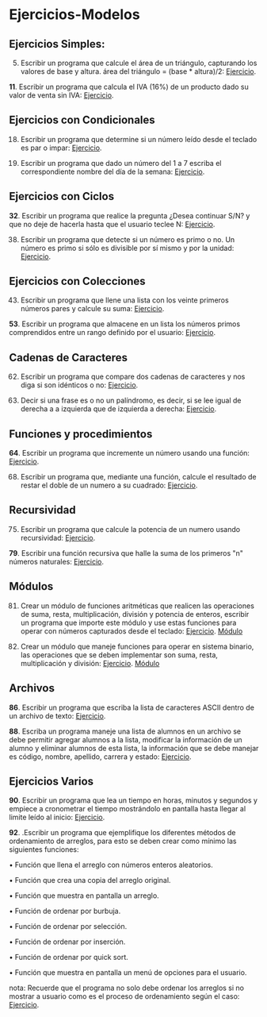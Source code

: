 # Ejercicios-Modelos

## Ejercicios Simples:

5. Escribir un programa que calcule el área de un triángulo, capturando los valores de base y altura. área del triángulo = (base * altura)/2: [Ejercicio](https://github.com/NeilPolitum/Ejercicios-Modelos/blob/master/areaTriangulo.py).

**11**. Escribir un programa que calcula el IVA (16%) de un producto dado su valor de venta sin IVA: [Ejercicio](https://pages.github.com/).

## Ejercicios con Condicionales

18. Escribir un programa que determine si un número leído desde el teclado es par o impar: [Ejercicio](https://github.com/NeilPolitum/Ejercicios-Modelos/blob/master/parimpar.py).

21. Escribir un programa que dado un número del 1 a 7 escriba el correspondiente nombre del día de la semana: [Ejercicio](https://github.com/NeilPolitum/Ejercicios-Modelos/blob/master/semana.py).

## Ejercicios con Ciclos

**32**. Escribir un programa que realice la pregunta ¿Desea continuar S/N? y que no deje de hacerla hasta que el usuario teclee N: [Ejercicio](https://pages.github.com/).

38. Escribir un programa que detecte si un número es primo o no. Un número es primo si sólo es divisible por sí mismo y por la unidad: [Ejercicio](https://github.com/NeilPolitum/Ejercicios-Modelos/blob/master/primos.py).

## Ejercicios con Colecciones

43. Escribir un programa que llene una lista con los veinte primeros números pares y calcule su suma: [Ejercicio](https://github.com/NeilPolitum/Ejercicios-Modelos/blob/master/pares.py).

**53**. Escribir un programa que almacene en un lista los números primos comprendidos entre un rango definido por el usuario: [Ejercicio]().

## Cadenas de Caracteres

62. Escribir un programa que compare dos cadenas de caracteres y nos diga si son idénticos o no: [Ejercicio](https://github.com/NeilPolitum/Ejercicios-Modelos/blob/master/cadena.py).

63. Decir si una frase es o no un palíndromo, es decir, si se lee igual de derecha a a izquierda que de izquierda a derecha: [Ejercicio](https://github.com/NeilPolitum/Ejercicios-Modelos/blob/master/palíndroma.py).

## Funciones y procedimientos

**64**. Escribir un programa que incremente un número usando una función: [Ejercicio](https://pages.github.com/).

68. Escribir un programa que, mediante una función, calcule el resultado de restar el doble de un numero a su cuadrado: [Ejercicio](https://github.com/NeilPolitum/Ejercicios-Modelos/blob/master/fundobleexp68.py).

## Recursividad

75. Escribir un programa que calcule la potencia de un numero usando recursividad: [Ejercicio](https://github.com/NeilPolitum/Ejercicios-Modelos/blob/master/potenciaRec.py).

**79**. Escribir una función recursiva que halle la suma de los primeros "n" números naturales: [Ejercicio](https://pages.github.com/).

## Módulos

81. Crear un módulo de funciones aritméticas que realicen las operaciones de suma, resta, multiplicación, división y potencia de enteros, escribir un programa que importe este módulo y use estas funciones para operar con números capturados desde el teclado: [Ejercicio](https://github.com/NeilPolitum/Ejercicios-Modelos/blob/master/moduloEntero.py). [Módulo](https://github.com/NeilPolitum/Ejercicios-Modelos/blob/master/operacionesEntero.py)

83. Crear un módulo que maneje funciones para operar en sistema binario, las operaciones que se deben implementar son suma, resta, multiplicación y división: [Ejercicio](https://github.com/NeilPolitum/Ejercicios-Modelos/blob/master/moduloBinario.py). [Módulo](https://github.com/NeilPolitum/Ejercicios-Modelos/blob/master/operacionesBinario.py)

## Archivos

**86**. Escribir un programa que escriba la lista de caracteres ASCII dentro de un archivo de texto: [Ejercicio](https://pages.github.com/).

**88**. Escriba un programa maneje una lista de alumnos en un archivo se debe permitir agregar alumnos a la lista, modificar la información de un alumno y eliminar alumnos de esta lista, la información que se debe manejar es código, nombre, apellido, carrera y estado: [Ejercicio](https://pages.github.com/).

## Ejercicios Varios

**90**. Escribir un programa que lea un tiempo en horas, minutos y segundos y empiece a cronometrar el tiempo mostrándolo en pantalla hasta llegar al limite leído al inicio: [Ejercicio](https://pages.github.com/).

**92**. .Escribir un programa que ejemplifique los diferentes métodos de ordenamiento de arreglos, para esto se deben crear como mínimo las siguientes funciones: 

• Función que llena el arreglo con números enteros aleatorios. 

• Función que crea una copia del arreglo original. 

• Función que muestra en pantalla un arreglo. 

• Función de ordenar por burbuja. 

• Función de ordenar por selección. 

• Función de ordenar por inserción. 

• Función de ordenar por quick sort. 

• Función que muestra en pantalla un menú de opciones para el usuario. 

nota: Recuerde que el programa no solo debe ordenar los arreglos si no mostrar a usuario como es el proceso de ordenamiento según el caso: [Ejercicio](https://pages.github.com/).
